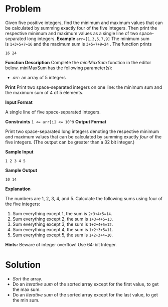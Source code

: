 # Problem
Given five positive integers, find the minimum and maximum values that can be calculated by summing exactly four of the five integers. Then print the respective minimum and maximum values as a single line of two space-separated long integers.
**Example**
`arr=[1,3,5,7,9]`
The minimum sum is `1+3+5+7=16` and the maximum sum is `3+5+7+9=24` . The function prints

```
16 24
```

**Function Description**
Complete the _miniMaxSum_ function in the editor below.
miniMaxSum has the following parameter(s):
- _arr_: an array of 5 integers

**Print**
Print two space-separated integers on one line: the minimum sum and the maximum sum of 4 of 5 elements.

**Input Format**

A single line of five space-separated integers.

**Constraints**
`1 <= arr[i] <= 10^9`
**Output Format**

Print two space-separated long integers denoting the respective minimum and maximum values that can be calculated by summing exactly _four_ of the five integers. (The output can be greater than a 32 bit integer.)

**Sample Input**

```
1 2 3 4 5
```

**Sample Output**

```
10 14
```

**Explanation**

The numbers are 1, 2, 3, 4, and 5. Calculate the following sums using four of the five integers:

1. Sum everything except 1, the sum is `2+3+4+5=14`.
2. Sum everything except 2, the sum is `1+3+4+5=13`.
3. Sum everything except 3, the sum is `1+2+4+5=12`.
4. Sum everything except 4, the sum is `1+2+3+5=11`.
5. Sum everything except 5, the sum is `1+2+3+4=10`.

**Hints:** Beware of integer overflow! Use 64-bit Integer.

# Solution
- *Sort* the array.
- Do an *iterative sum* of the sorted array except for the first value, to get the max sum. 
- Do an *iterative sum* of the sorted array except for the last value, to get the min sum.

